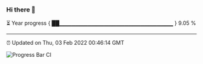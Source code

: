 ### Hi there 👋

⏳ Year progress { ██▁▁▁▁▁▁▁▁▁▁▁▁▁▁▁▁▁▁▁▁▁▁▁▁▁▁▁▁ } 9.05 %

---

⏰ Updated on Thu, 03 Feb 2022 00:46:14 GMT

![Progress Bar CI](https://github.com/liununu/liununu/workflows/Progress%20Bar%20CI/badge.svg)
